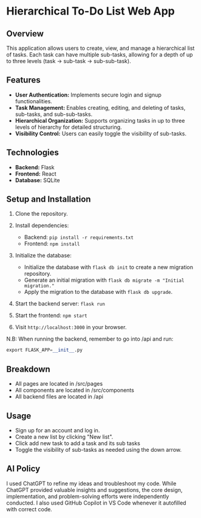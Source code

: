 # Hierarchical To-Do List Web App

## Overview
This application allows users to create, view, and manage a hierarchical list of tasks. Each task can have multiple sub-tasks, allowing for a depth of up to three levels (task -> sub-task -> sub-sub-task).

## Features
- **User Authentication:** Implements secure login and signup functionalities.
- **Task Management:** Enables creating, editing, and deleting of tasks, sub-tasks, and sub-sub-tasks.
- **Hierarchical Organization:** Supports organizing tasks in up to three levels of hierarchy for detailed structuring.
- **Visibility Control:** Users can easily toggle the visibility of sub-tasks.

## Technologies
- **Backend:** Flask
- **Frontend:** React
- **Database:** SQLite

## Setup and Installation
1. Clone the repository.
2. Install dependencies:
   - Backend: `pip install -r requirements.txt`
   - Frontend: `npm install`
3. Initialize the database: 
    - Initialize the database with `flask db init` to create a new migration repository.
    - Generate an initial migration with `flask db migrate -m "Initial migration."`
    - Apply the migration to the database with `flask db upgrade`.

4. Start the backend server: `flask run`
5. Start the frontend: `npm start`
6. Visit `http://localhost:3000` in your browser.

N.B: When running the backend, remember to go into /api and run: 
```python
export FLASK_APP=__init__.py
```

## Breakdown
- All pages are located in /src/pages
- All components are located in /src/components
- All backend files are located in /api

## Usage
- Sign up for an account and log in.
- Create a new list by clicking "New list".
- Click add new task to add a task and its sub tasks
- Toggle the visibility of sub-tasks as needed using the down arrow.

## AI Policy
I used ChatGPT to refine my ideas and troubleshoot my code. While ChatGPT provided valuable insights and suggestions, the core design, implementation, and problem-solving efforts were independently conducted. I also used GitHub Copilot in VS Code whenever it autofilled with correct code.